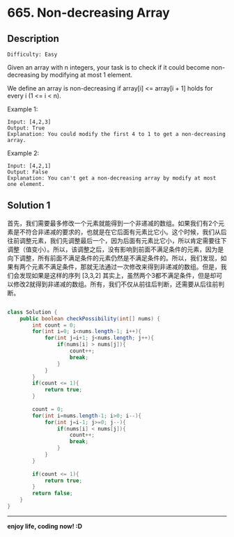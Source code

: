 # 665. Non-decreasing Array
## Description

```
Difficulty: Easy
```
Given an array with n integers, your task is to check if it could become non-decreasing by modifying at most 1 element.

We define an array is non-decreasing if array[i] <= array[i + 1] holds for every i (1 <= i < n).

Example 1:

	Input: [4,2,3]
	Output: True
	Explanation: You could modify the first 4 to 1 to get a non-decreasing array.

Example 2:

	Input: [4,2,1]
	Output: False
	Explanation: You can't get a non-decreasing array by modify at most one element.
## Solution 1
  首先，我们需要最多修改一个元素就能得到一个非递减的数组。如果我们有2个元素是不符合非递减的要求的，也就是在它后面有元素比它小。这个时候，我们从后往前调整元素，我们先调整最后一个，因为后面有元素比它小，所以肯定需要往下调整（值变小）。所以，该调整之后，没有影响到前面不满足条件的元素，因为是向下调整，所有前面不满足条件的元素仍然是不满足条件的。所以，我们发现，如果有两个元素不满足条件，那就无法通过一次修改来得到非递减的数组。但是，我们会发现如果是这样的序列 [3,3,2] 其实上，虽然两个3都不满足条件，但是却可以修改2就得到非递减的数组。所有，我们不仅从前往后判断，还需要从后往前判断。

```java

class Solution {
    public boolean checkPossibility(int[] nums) {
        int count = 0;
        for(int i=0; i<nums.length-1; i++){
            for(int j=i+1; j<nums.length; j++){
                if(nums[i] > nums[j]){
                    count++;
                    break;
                }
            }
        }
        if(count <= 1){
            return true;
        }
        
        count = 0;
        for(int i=nums.length-1; i>0; i--){
            for(int j=i-1; j>=0; j--){
                if(nums[i] < nums[j]){
                    count++;
                    break;
                }
            }
        }
        
        if(count <= 1){
            return true;
        }
        return false;
    }
}

```

***

**enjoy life, coding now! :D**
